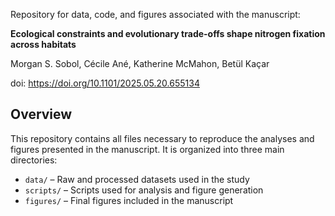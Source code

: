 Repository for data, code, and figures associated with the manuscript:

**Ecological constraints and evolutionary trade-offs shape nitrogen fixation across
habitats**  

Morgan S. Sobol, Cécile Ané, Katherine McMahon, Betül Kaçar

doi: https://doi.org/10.1101/2025.05.20.655134

## Overview
This repository contains all files necessary to reproduce the analyses and figures presented in the manuscript. It is organized into three main directories:

- `data/` – Raw and processed datasets used in the study  
- `scripts/` – Scripts used for analysis and figure generation  
- `figures/` – Final figures included in the manuscript 
